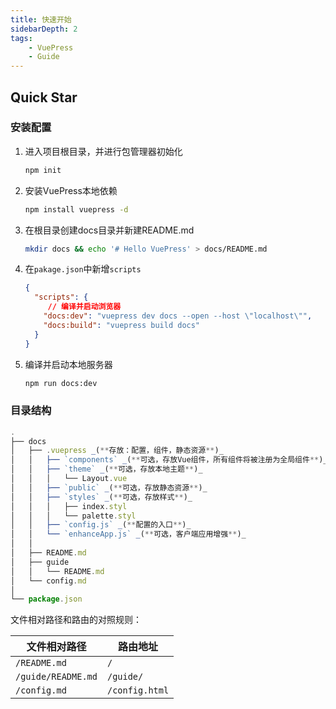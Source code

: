 ```yaml
---
title: 快速开始
sidebarDepth: 2
tags: 
    - VuePress
    - Guide
---
```


## Quick Star

### 安装配置

1. 进入项目根目录，并进行包管理器初始化

   ```bash
   npm init
   ```

2. 安装VuePress本地依赖

   ```bash
   npm install vuepress -d
   ```

3. 在根目录创建docs目录并新建README.md

   ```bash
   mkdir docs && echo '# Hello VuePress' > docs/README.md
   ```

4. 在`pakage.json`中新增`scripts`

   ```json
   {
     "scripts": {
        // 编译并启动浏览器
       "docs:dev": "vuepress dev docs --open --host \"localhost\"",
       "docs:build": "vuepress build docs"                     
     }
   }
   ```

5. 编译并启动本地服务器

   ```bash
   npm run docs:dev
   ```

### 目录结构

```js
.
├── docs
│   ├── .vuepress _(**存放：配置，组件，静态资源**)_
│   │   ├── `components` _(**可选，存放Vue组件，所有组件将被注册为全局组件**)_
│   │   ├── `theme` _(**可选，存放本地主题**)_
│   │   │   └── Layout.vue
│   │   ├── `public` _(**可选，存放静态资源**)_
│   │   ├── `styles` _(**可选，存放样式**)_
│   │   │   ├── index.styl
│   │   │   └── palette.styl
│   │   ├── `config.js` _(**配置的入口**)_
│   │   └── `enhanceApp.js` _(**可选，客户端应用增强**)_
│   │ 
│   ├── README.md
│   ├── guide
│   │   └── README.md
│   └── config.md
│ 
└── package.json
```

文件相对路径和路由的对照规则：

| 文件相对路径       | 路由地址       |
| ------------------ | -------------- |
| `/README.md`       | `/`            |
| `/guide/README.md` | `/guide/`      |
| `/config.md`       | `/config.html` |

